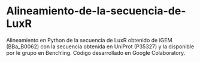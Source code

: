 # Alineamiento-de-la-secuencia-de-LuxR
Alineamiento en Python de la secuencia de LuxR obtenido de iGEM (BBa_B0062) con la secuencia obtenida en UniProt (P35327) y la disponible por le grupo en Benchling. Código desarrollado en Google Colaboratory.
